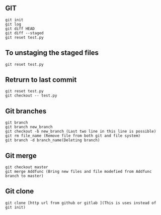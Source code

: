 ## GIT


```
git init
git log
git diff HEAD
git diff --staged
git reset test.py
```

## To unstaging the staged files
```
git reset test.py
```

## Retrurn to last commit
```
git reset test.py
git checkout -- test.py
```

## Git branches
```
git branch
git branch new_branch
git checkout -b new_branch (Last two line in this line is possible)
git rm file_name (Remove file from both git and file system)
git branch -d branch_name(Deleting branch)
```

## Git merge
```
git checkout master
git merge Addfunc (Bring new files and file modefied from Addfunc branch to master)
```

## Git clone
```
git clone [http url from github or gitlab ](This is uses instead of git init)

```





